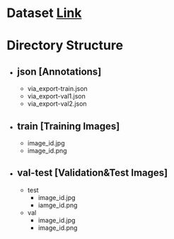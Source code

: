 # Dataset [Link]()
# Directory Structure
- ## json [Annotations]
  - via_export-train.json
  - via_export-val1.json
  - via_export-val2.json
- ## train [Training Images]
  - image_id.jpg
  - image_id.png
- ## val-test [Validation&Test Images]
  - test
    - image_id.jpg
    - iamge_id.png  
  - val
    - image_id.jpg
    - image_id.png  
